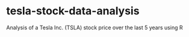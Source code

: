 # tesla-stock-data-analysis
Analysis of a Tesla Inc. (TSLA) stock price over the last 5 years using R
